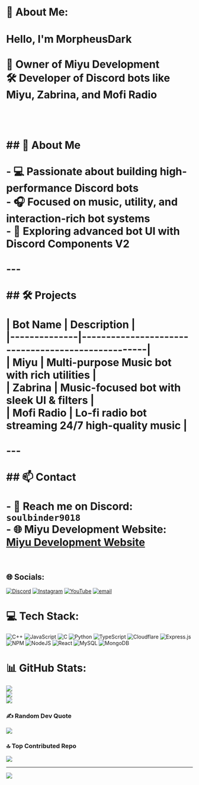 # 💫 About Me:
# Hello, I'm MorpheusDark<br><br>🎯 Owner of **Miyu Development**  <br>🛠️ Developer of Discord bots like **Miyu**, **Zabrina**, and **Mofi Radio**<br><br><br><br>## 🧠 About Me<br><br>- 💻 Passionate about building high-performance Discord bots<br>- 🎧 Focused on music, utility, and interaction-rich bot systems<br>- 📡 Exploring advanced bot UI with **Discord Components V2**<br><br>---<br><br>## 🛠️ Projects<br><br>| Bot Name     | Description                                       |<br>|--------------|---------------------------------------------------|<br>| **Miyu**     | Multi-purpose Music bot with rich utilities   |<br>| **Zabrina**  | Music-focused bot with sleek UI & filters         |<br>| **Mofi Radio** | Lo-fi radio bot streaming 24/7 high-quality music |<br><br>---<br><br>## 📫 Contact<br><br>- 📨 Reach me on Discord: `soulbinder9018`<br>- 🌐 Miyu Development Website: [Miyu Development Website](https://miyudevelopment.pages.dev/)<br><br>

## 🌐 Socials:
[![Discord](https://img.shields.io/badge/Discord-%237289DA.svg?logo=discord&logoColor=white)](https://discord.gg/TXQ3wnPsSj) [![Instagram](https://img.shields.io/badge/Instagram-%23E4405F.svg?logo=Instagram&logoColor=white)](https://instagram.com/morpheus_dark) [![YouTube](https://img.shields.io/badge/YouTube-%23FF0000.svg?logo=YouTube&logoColor=white)](https://youtube.com/@UClfYh_hWoPun9qVNmToUtXA) [![email](https://img.shields.io/badge/Email-D14836?logo=gmail&logoColor=white)](mailto:chillchatmc@gmail.com) 

# 💻 Tech Stack:
![C++](https://img.shields.io/badge/c++-%2300599C.svg?style=flat&logo=c%2B%2B&logoColor=white) ![JavaScript](https://img.shields.io/badge/javascript-%23323330.svg?style=flat&logo=javascript&logoColor=%23F7DF1E) ![C](https://img.shields.io/badge/c-%2300599C.svg?style=flat&logo=c&logoColor=white) ![Python](https://img.shields.io/badge/python-3670A0?style=flat&logo=python&logoColor=ffdd54) ![TypeScript](https://img.shields.io/badge/typescript-%23007ACC.svg?style=flat&logo=typescript&logoColor=white) ![Cloudflare](https://img.shields.io/badge/Cloudflare-F38020?style=flat&logo=Cloudflare&logoColor=white) ![Express.js](https://img.shields.io/badge/express.js-%23404d59.svg?style=flat&logo=express&logoColor=%2361DAFB) ![NPM](https://img.shields.io/badge/NPM-%23CB3837.svg?style=flat&logo=npm&logoColor=white) ![NodeJS](https://img.shields.io/badge/node.js-6DA55F?style=flat&logo=node.js&logoColor=white) ![React](https://img.shields.io/badge/react-%2320232a.svg?style=flat&logo=react&logoColor=%2361DAFB) ![MySQL](https://img.shields.io/badge/mysql-4479A1.svg?style=flat&logo=mysql&logoColor=white) ![MongoDB](https://img.shields.io/badge/MongoDB-%234ea94b.svg?style=flat&logo=mongodb&logoColor=white)
# 📊 GitHub Stats:
![](https://github-readme-stats.vercel.app/api?username=MorpheusDark7&theme=dark&hide_border=false&include_all_commits=true&count_private=true)<br/>
![](https://nirzak-streak-stats.vercel.app/?user=MorpheusDark7&theme=dark&hide_border=false)<br/>
![](https://github-readme-stats.vercel.app/api/top-langs/?username=MorpheusDark7&theme=dark&hide_border=false&include_all_commits=true&count_private=true&layout=compact)

### ✍️ Random Dev Quote
![](https://quotes-github-readme.vercel.app/api?type=horizontal&theme=radical)

### 🔝 Top Contributed Repo
![](https://github-contributor-stats.vercel.app/api?username=MorpheusDark7&limit=5&theme=dark&combine_all_yearly_contributions=true)

---
[![](https://visitcount.itsvg.in/api?id=MorpheusDark7&icon=0&color=0)](https://visitcount.itsvg.in)

<!-- Proudly created with GPRM ( https://gprm.itsvg.in ) -->
